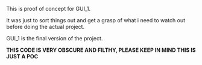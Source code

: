 This is proof of concept for GUI_1.

It was just to sort things out and get a grasp of what i need to watch out before doing the actual project.

GUI_1 is the final version of the project.

**THIS CODE IS VERY OBSCURE AND FILTHY, PLEASE KEEP IN MIND THIS IS JUST A POC**
